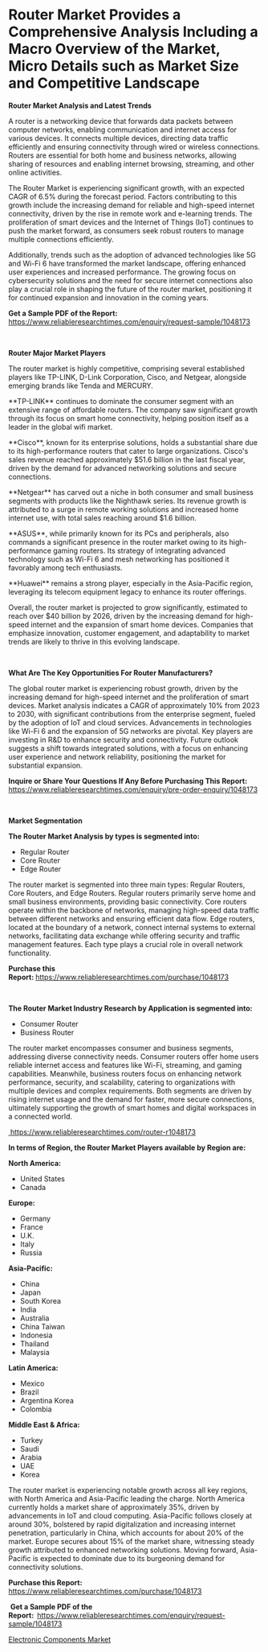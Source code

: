 <p><h1>Router Market Provides a Comprehensive Analysis Including a Macro Overview of the Market, Micro Details such as Market Size and Competitive Landscape</h1></p><p><strong>Router Market Analysis and Latest Trends</strong></p>
<p><p>A router is a networking device that forwards data packets between computer networks, enabling communication and internet access for various devices. It connects multiple devices, directing data traffic efficiently and ensuring connectivity through wired or wireless connections. Routers are essential for both home and business networks, allowing sharing of resources and enabling internet browsing, streaming, and other online activities.</p><p>The Router Market is experiencing significant growth, with an expected CAGR of 6.5% during the forecast period. Factors contributing to this growth include the increasing demand for reliable and high-speed internet connectivity, driven by the rise in remote work and e-learning trends. The proliferation of smart devices and the Internet of Things (IoT) continues to push the market forward, as consumers seek robust routers to manage multiple connections efficiently.</p><p>Additionally, trends such as the adoption of advanced technologies like 5G and Wi-Fi 6 have transformed the market landscape, offering enhanced user experiences and increased performance. The growing focus on cybersecurity solutions and the need for secure internet connections also play a crucial role in shaping the future of the router market, positioning it for continued expansion and innovation in the coming years.</p></p>
<p><strong>Get a Sample PDF of the Report:&nbsp;</strong> <a href="https://www.reliableresearchtimes.com/enquiry/request-sample/1048173?utm_campaign=2179&utm_medium=2&utm_source=Github&utm_content=ia&utm_term=06042025&utm_id=router">https://www.reliableresearchtimes.com/enquiry/request-sample/1048173</a></p>
<p>&nbsp;</p>
<p><strong>Router Major Market Players</strong></p>
<p><p>The router market is highly competitive, comprising several established players like TP-LINK, D-Link Corporation, Cisco, and Netgear, alongside emerging brands like Tenda and MERCURY. </p><p>**TP-LINK** continues to dominate the consumer segment with an extensive range of affordable routers. The company saw significant growth through its focus on smart home connectivity, helping position itself as a leader in the global wifi market.</p><p>**Cisco**, known for its enterprise solutions, holds a substantial share due to its high-performance routers that cater to large organizations. Cisco's sales revenue reached approximately $51.6 billion in the last fiscal year, driven by the demand for advanced networking solutions and secure connections.</p><p>**Netgear** has carved out a niche in both consumer and small business segments with products like the Nighthawk series. Its revenue growth is attributed to a surge in remote working solutions and increased home internet use, with total sales reaching around $1.6 billion.</p><p>**ASUS**, while primarily known for its PCs and peripherals, also commands a significant presence in the router market owing to its high-performance gaming routers. Its strategy of integrating advanced technology such as Wi-Fi 6 and mesh networking has positioned it favorably among tech enthusiasts.</p><p>**Huawei** remains a strong player, especially in the Asia-Pacific region, leveraging its telecom equipment legacy to enhance its router offerings. </p><p>Overall, the router market is projected to grow significantly, estimated to reach over $40 billion by 2026, driven by the increasing demand for high-speed internet and the expansion of smart home devices. Companies that emphasize innovation, customer engagement, and adaptability to market trends are likely to thrive in this evolving landscape.</p></p>
<p>&nbsp;</p>
<p><strong>What Are The Key Opportunities For Router Manufacturers?</strong></p>
<p><p>The global router market is experiencing robust growth, driven by the increasing demand for high-speed internet and the proliferation of smart devices. Market analysis indicates a CAGR of approximately 10% from 2023 to 2030, with significant contributions from the enterprise segment, fueled by the adoption of IoT and cloud services. Advancements in technologies like Wi-Fi 6 and the expansion of 5G networks are pivotal. Key players are investing in R&D to enhance security and connectivity. Future outlook suggests a shift towards integrated solutions, with a focus on enhancing user experience and network reliability, positioning the market for substantial expansion.</p></p>
<p><strong>Inquire or Share Your Questions If Any Before Purchasing This Report:</strong> <a href="https://www.reliableresearchtimes.com/enquiry/pre-order-enquiry/1048173?utm_campaign=2179&utm_medium=2&utm_source=Github&utm_content=ia&utm_term=06042025&utm_id=router">https://www.reliableresearchtimes.com/enquiry/pre-order-enquiry/1048173</a></p>
<p>&nbsp;</p>
<p><strong>Market Segmentation</strong></p>
<p><strong>The Router Market Analysis by types is segmented into:</strong></p>
<p><ul><li>Regular Router</li><li>Core Router</li><li>Edge Router</li></ul></p>
<p><p>The router market is segmented into three main types: Regular Routers, Core Routers, and Edge Routers. Regular routers primarily serve home and small business environments, providing basic connectivity. Core routers operate within the backbone of networks, managing high-speed data traffic between different networks and ensuring efficient data flow. Edge routers, located at the boundary of a network, connect internal systems to external networks, facilitating data exchange while offering security and traffic management features. Each type plays a crucial role in overall network functionality.</p></p>
<p><strong>Purchase this Report:&nbsp;</strong><a href="https://www.reliableresearchtimes.com/purchase/1048173?utm_campaign=2179&utm_medium=2&utm_source=Github&utm_content=ia&utm_term=06042025&utm_id=router">https://www.reliableresearchtimes.com/purchase/1048173</a></p>
<p>&nbsp;</p>
<p><strong>The Router Market Industry Research by Application is segmented into:</strong></p>
<p><ul><li>Consumer Router</li><li>Business Router</li></ul></p>
<p><p>The router market encompasses consumer and business segments, addressing diverse connectivity needs. Consumer routers offer home users reliable internet access and features like Wi-Fi, streaming, and gaming capabilities. Meanwhile, business routers focus on enhancing network performance, security, and scalability, catering to organizations with multiple devices and complex requirements. Both segments are driven by rising internet usage and the demand for faster, more secure connections, ultimately supporting the growth of smart homes and digital workspaces in a connected world.</p></p>
<p><a href="https://www.reliableresearchtimes.com/router-r1048173?utm_campaign=2179&utm_medium=2&utm_source=Github&utm_content=ia&utm_term=06042025&utm_id=router">&nbsp;https://www.reliableresearchtimes.com/router-r1048173</a></p>
<p><strong>In terms of Region, the Router Market Players available by Region are:</strong></p>
<p>
    <p> <strong> North America: </strong>
        <ul>
            <li>United States</li>
            <li>Canada</li>
        </ul>
        </p> 
    <p> <strong> Europe: </strong>
        <ul>
            <li>Germany</li>
            <li>France</li>
            <li>U.K.</li>
            <li>Italy</li>
            <li>Russia</li>
        </ul>
        </p> 
    <p> <strong> Asia-Pacific: </strong>
        <ul>
            <li>China</li>
            <li>Japan</li>
            <li>South Korea</li>
            <li>India</li>
            <li>Australia</li>
            <li>China Taiwan</li>
            <li>Indonesia</li>
            <li>Thailand</li>
            <li>Malaysia</li>
        </ul>
        </p> 
    <p> <strong> Latin America: </strong>
        <ul>
            <li>Mexico</li>
            <li>Brazil</li>
            <li>Argentina Korea</li>
            <li>Colombia</li>
        </ul>
        </p> 
    <p> <strong> Middle East & Africa: </strong>
        <ul>
            <li>Turkey</li>
            <li>Saudi</li>
            <li>Arabia</li>
            <li>UAE</li>
            <li>Korea</li>
        </ul>
    </p>
    </p>
<p><p>The router market is experiencing notable growth across all key regions, with North America and Asia-Pacific leading the charge. North America currently holds a market share of approximately 35%, driven by advancements in IoT and cloud computing. Asia-Pacific follows closely at around 30%, bolstered by rapid digitalization and increasing internet penetration, particularly in China, which accounts for about 20% of the market. Europe secures about 15% of the market share, witnessing steady growth attributed to enhanced networking solutions. Moving forward, Asia-Pacific is expected to dominate due to its burgeoning demand for connectivity solutions.</p></p>
<p><strong>Purchase this Report: </strong><a href="https://www.reliableresearchtimes.com/purchase/1048173?utm_campaign=2179&utm_medium=2&utm_source=Github&utm_content=ia&utm_term=06042025&utm_id=router">https://www.reliableresearchtimes.com/purchase/1048173</a></p>
<p>&nbsp;<strong>Get a Sample PDF of the Report:&nbsp;&nbsp;</strong><a href="https://www.reliableresearchtimes.com/enquiry/request-sample/1048173?utm_campaign=2179&utm_medium=2&utm_source=Github&utm_content=ia&utm_term=06042025&utm_id=router">https://www.reliableresearchtimes.com/enquiry/request-sample/1048173</a></p>
<p><strong></strong></p>
<p><p><a href="https://github.com/JakirUddin651/Market-Research-Report-List-2/blob/main/electronic-components-market.md?utm_campaign=2179&utm_medium=2&utm_source=Github&utm_content=ia&utm_term=06042025&utm_id=router">Electronic Components Market</a></p></p>